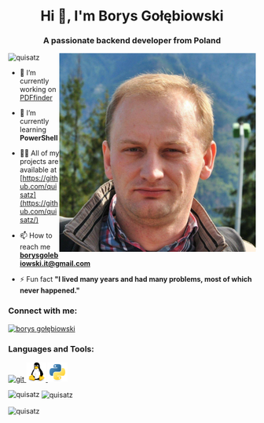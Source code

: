 <h1 align="center">Hi 👋, I'm Borys Gołębiowski</h1>
<h3 align="center">A passionate backend developer from Poland</h3>

<img align="right" alt="Coding" width="400" src="https://github.com/quisatz/quisatz/blob/main/borys.jpg">




<p align="left"> <img src="https://komarev.com/ghpvc/?username=quisatz&label=Profile%20views&color=0e75b6&style=flat" alt="quisatz" /> </p>

- 🔭 I’m currently working on [PDFfinder](https://github.com/quisatz/PDFfinder)

- 🌱 I’m currently learning **PowerShell**

- 👨‍💻 All of my projects are available at [https://github.com/quisatz](https://github.com/quisatz/)

- 📫 How to reach me **borysgolebiowski.it@gmail.com**

- ⚡ Fun fact **"I lived many years and had many problems, most of which never happened."**

<h3 align="left">Connect with me:</h3>
<p align="left">
<a href="https://www.linkedin.com/in/borys-go%C5%82%C4%99biowski-02b883158" target="blank"><img align="center" src="https://raw.githubusercontent.com/rahuldkjain/github-profile-readme-generator/master/src/images/icons/Social/linked-in-alt.svg" alt="borys gołębiowski" height="30" width="40" /></a>
</p>

<h3 align="left">Languages and Tools:</h3>
<p align="left"> <a href="https://git-scm.com/" target="_blank" rel="noreferrer"> <img src="https://www.vectorlogo.zone/logos/git-scm/git-scm-icon.svg" alt="git" width="40" height="40"/> </a> <a href="https://www.linux.org/" target="_blank" rel="noreferrer"> <img src="https://raw.githubusercontent.com/devicons/devicon/master/icons/linux/linux-original.svg" alt="linux" width="40" height="40"/> </a> <a href="https://www.python.org" target="_blank" rel="noreferrer"> <img src="https://raw.githubusercontent.com/devicons/devicon/master/icons/python/python-original.svg" alt="python" width="40" height="40"/> </a> </p>

<p><img align="left" src="https://github-readme-stats.vercel.app/api/top-langs?username=quisatz&show_icons=true&locale=en&layout=compact" alt="quisatz" /></p>

<p>&nbsp;<img align="center" src="https://github-readme-stats.vercel.app/api?username=quisatz&show_icons=true&locale=en" alt="quisatz" /></p>

<p><img align="center" src="https://github-readme-streak-stats.herokuapp.com/?user=quisatz&" alt="quisatz" /></p>

